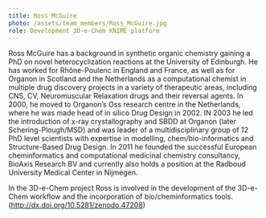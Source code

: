 ```yaml
---
title: Ross McGuire
photo: /assets/team_members/Ross_McGuire.jpg
role: Development 3D-e-Chem KNIME platform
---
```

Ross McGuire has a background in synthetic organic chemistry gaining a PhD on novel heterocyclization reactions at the University of Edinburgh.
He has worked for Rhône-Poulenc in England and France, as well as for Organon in Scotland and the Netherlands as a computational chemist in multiple drug discovery projects in a variety of therapeutic areas, including CNS, CV, Neuromuscular Relaxation drugs and their reversal agents. 
In 2000, he moved to Organon’s Oss research centre in the Netherlands, where he was made head of in silico Drug Design in 2002. 
IN 2003 he led the introduction of x-ray crystallography and SBDD at Organon (later Schering-Plough/MSD) and was leader of a multidisciplinary group of 12 PhD level scientists with expertise in modelling, chem/bio-informatics and Structure-Based Drug Design. 
In 2011 he founded the successful European cheminformatics and computational medicinal chemistry consultancy, BioAxis Research BV and currently also holds a position at the Radboud University Medical Center in Nijmegen.

In the 3D-e-Chem project Ross is involved in the development of the 3D-e-Chem workflow and the incorporation of bio/cheminformatics tools.
(http://dx.doi.org/10.5281/zenodo.47208)
